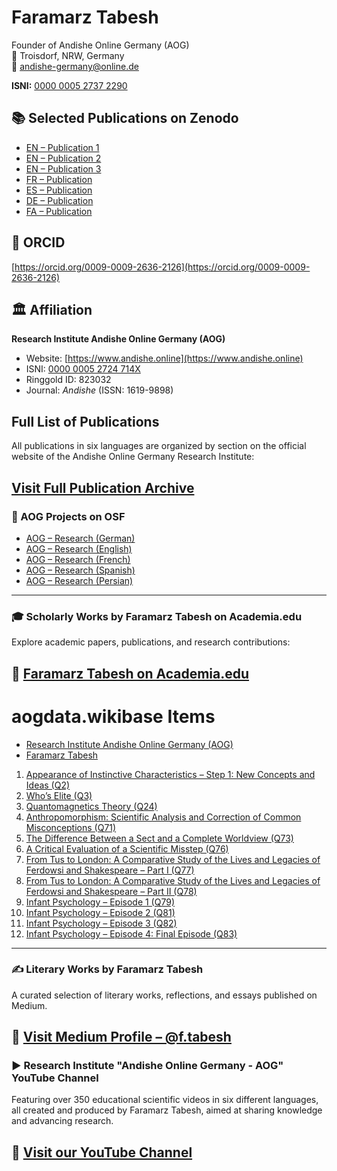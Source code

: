 # Faramarz Tabesh

Founder of Andishe Online Germany (AOG)  
📍 Troisdorf, NRW, Germany  
📧 andishe-germany@online.de

**ISNI:** [0000 0005 2737 2290](https://isni.org/isni/0000000527372290)

## 📚 Selected Publications on Zenodo

- [EN – Publication 1](https://doi.org/10.5281/zenodo.15235184)  
- [EN – Publication 2](https://doi.org/10.5281/zenodo.15241032)  
- [EN – Publication 3](https://doi.org/10.5281/zenodo.15475221)  
- [FR – Publication](https://doi.org/10.5281/zenodo.15309731)  
- [ES – Publication](https://doi.org/10.5281/zenodo.15281557)  
- [DE – Publication](https://doi.org/10.5281/zenodo.15269499)  
- [FA – Publication](https://doi.org/10.5281/zenodo.15302007) 

## 🔗 ORCID

[https://orcid.org/0009-0009-2636-2126](https://orcid.org/0009-0009-2636-2126)

## 🏛 Affiliation

**Research Institute Andishe Online Germany (AOG)**  
- Website: [https://www.andishe.online](https://www.andishe.online)  
- ISNI: [0000 0005 2724 714X](https://isni.org/isni/000000052724714X)  
- Ringgold ID: 823032  
- Journal: *Andishe* (ISSN: 1619-9898)
## Full List of Publications

All publications in six languages are organized by section on the official website of the Andishe Online Germany Research Institute:

[Visit Full Publication Archive](https://www.andishe.online/)
---
### 📁 AOG Projects on OSF

- [AOG – Research (German)](https://doi.org/10.17605/OSF.IO/ZW47U)
- [AOG – Research (English)](https://doi.org/10.17605/OSF.IO/EGMPC)
- [AOG – Research (French)](https://doi.org/10.17605/OSF.IO/ETXPS)
- [AOG – Research (Spanish)](https://doi.org/10.17605/OSF.IO/DKSEQ)
- [AOG – Research (Persian)](https://doi.org/10.17605/OSF.IO/W3M58)
---
### 🎓 Scholarly Works by Faramarz Tabesh on Academia.edu

Explore academic papers, publications, and research contributions:

🔗 [Faramarz Tabesh on Academia.edu](https://independent.academia.edu/FaramarzTabesh)
---
# aogdata.wikibase Items

<!-- ARTICLE LIST START -->
- [Research Institute Andishe Online Germany (AOG)](https://aogdata.wikibase.cloud/wiki/Item:Q12)
- [Faramarz Tabesh](https://aogdata.wikibase.cloud/wiki/Item:Q10)
1. [Appearance of Instinctive Characteristics – Step 1: New Concepts and Ideas (Q2)](https://aogdata.wikibase.cloud/wiki/Item:Q2)
2. [Who’s Elite (Q3)](https://aogdata.wikibase.cloud/wiki/Item:Q3)
3. [Quantomagnetics Theory (Q24)](https://aogdata.wikibase.cloud/wiki/Item:Q24)
4. [Anthropomorphism: Scientific Analysis and Correction of Common Misconceptions (Q71)](https://aogdata.wikibase.cloud/wiki/Item:Q71)
5. [The Difference Between a Sect and a Complete Worldview (Q73)](https://aogdata.wikibase.cloud/wiki/Item:Q73)
6. [A Critical Evaluation of a Scientific Misstep (Q76)](https://aogdata.wikibase.cloud/wiki/Item:Q76)
7. [From Tus to London: A Comparative Study of the Lives and Legacies of Ferdowsi and Shakespeare – Part I (Q77)](https://aogdata.wikibase.cloud/wiki/Item:Q77)
8. [From Tus to London: A Comparative Study of the Lives and Legacies of Ferdowsi and Shakespeare – Part II (Q78)](https://aogdata.wikibase.cloud/wiki/Item:Q78)
9. [Infant Psychology – Episode 1 (Q79)](https://aogdata.wikibase.cloud/wiki/Item:Q79)
10. [Infant Psychology – Episode 2 (Q81)](https://aogdata.wikibase.cloud/wiki/Item:Q81)
11. [Infant Psychology – Episode 3 (Q82)](https://aogdata.wikibase.cloud/wiki/Item:Q82)
12. [Infant Psychology – Episode 4: Final Episode (Q83)](https://aogdata.wikibase.cloud/wiki/Item:Q83)
<!-- ARTICLE LIST END -->
---
### ✍️ Literary Works by Faramarz Tabesh

A curated selection of literary works, reflections, and essays published on Medium.

🔗 [Visit Medium Profile – @f.tabesh](https://medium.com/@f.tabesh)
---
### ▶️ Research Institute "Andishe Online Germany - AOG" YouTube Channel

Featuring over 350 educational scientific videos in six different languages, all created and produced by Faramarz Tabesh, aimed at sharing knowledge and advancing research.

🔗 [Visit our YouTube Channel](https://www.youtube.com/channel/UCDJ2r3x2mO7bfMpVw6lB1EQ/videos)
---




